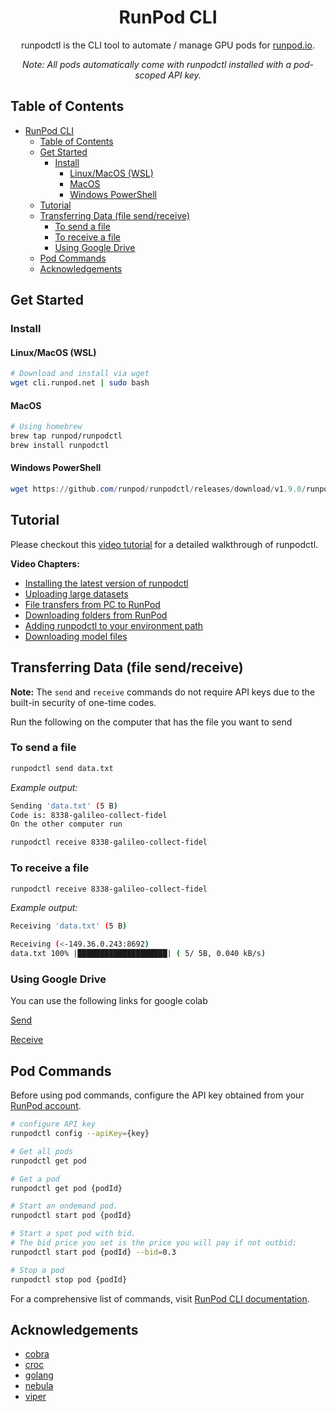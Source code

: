 <div align="center">

# RunPod CLI

runpodctl is the CLI tool to automate / manage GPU pods for [runpod.io](https://runpod.io).

*Note: All pods automatically come with runpodctl installed with a pod-scoped API key.*

</div>

## Table of Contents

- [RunPod CLI](#runpod-cli)
  - [Table of Contents](#table-of-contents)
  - [Get Started](#get-started)
    - [Install](#install)
      - [Linux/MacOS (WSL)](#linuxmacos-wsl)
      - [MacOS](#macos)
      - [Windows PowerShell](#windows-powershell)
  - [Tutorial](#tutorial)
  - [Transferring Data (file send/receive)](#transferring-data-file-sendreceive)
    - [To send a file](#to-send-a-file)
    - [To receive a file](#to-receive-a-file)
    - [Using Google Drive](#using-google-drive)
  - [Pod Commands](#pod-commands)
  - [Acknowledgements](#acknowledgements)

## Get Started

### Install

#### Linux/MacOS (WSL)

```bash
# Download and install via wget
wget cli.runpod.net | sudo bash
```

#### MacOS

```bash
# Using homebrew
brew tap runpod/runpodctl
brew install runpodctl
```

#### Windows PowerShell

```powershell
wget https://github.com/runpod/runpodctl/releases/download/v1.9.0/runpodctl-windows-amd64.exe -O runpodctl.exe
```

## Tutorial

Please checkout this [video tutorial](https://www.youtube.com/watch?v=QN1vdGhjcRc) for a detailed walkthrough of runpodctl.

**Video Chapters:**

- [Installing the latest version of runpodctl](https://www.youtube.com/watch?v=QN1vdGhjcRc&t=1384s)
- [Uploading large datasets](https://www.youtube.com/watch?v=QN1vdGhjcRc&t=2068s)
- [File transfers from PC to RunPod](https://www.youtube.com/watch?v=QN1vdGhjcRc&t=2106s)
- [Downloading folders from RunPod](https://www.youtube.com/watch?v=QN1vdGhjcRc&t=2549s)
- [Adding runpodctl to your environment path](https://www.youtube.com/watch?v=QN1vdGhjcRc&t=2589s)
- [Downloading model files](https://www.youtube.com/watch?v=QN1vdGhjcRc&t=4871s)

## Transferring Data (file send/receive)

**Note:** The `send` and `receive` commands do not require API keys due to the built-in security of one-time codes.

Run the following on the computer that has the file you want to send

### To send a file

```bash
runpodctl send data.txt
```

*Example output:*

 ```bash
Sending 'data.txt' (5 B)
Code is: 8338-galileo-collect-fidel
On the other computer run

runpodctl receive 8338-galileo-collect-fidel
```

### To receive a file

```bash
runpodctl receive 8338-galileo-collect-fidel
```

*Example output:*

```bash
Receiving 'data.txt' (5 B)

Receiving (<-149.36.0.243:8692)
data.txt 100% |████████████████████| ( 5/ 5B, 0.040 kB/s)
```

### Using Google Drive

You can use the following links for google colab

[Send](https://colab.research.google.com/drive/1UaODD9iGswnKF7SZfsvwHDGWWwLziOsr#scrollTo=2nlcIAY3gGLt)

[Receive](https://colab.research.google.com/drive/1ot8pODgystx1D6_zvsALDSvjACBF1cj6#scrollTo=RF1bMqhBOpSZ)

## Pod Commands

Before using pod commands, configure the API key obtained from your [RunPod account](https://runpod.io/console/user/settings).

```bash
# configure API key
runpodctl config --apiKey={key}

# Get all pods
runpodctl get pod

# Get a pod
runpodctl get pod {podId}

# Start an ondemand pod.
runpodctl start pod {podId}

# Start a spot pod with bid.
# The bid price you set is the price you will pay if not outbid:
runpodctl start pod {podId} --bid=0.3

# Stop a pod
runpodctl stop pod {podId}
```

For a comprehensive list of commands, visit [RunPod CLI documentation](doc/runpod.md).

## Acknowledgements

- [cobra](https://github.com/spf13/cobra)
- [croc](https://github.com/schollz/croc)
- [golang](https://go.dev/)
- [nebula](https://github.com/slackhq/nebula)
- [viper](https://github.com/spf13/viper)
